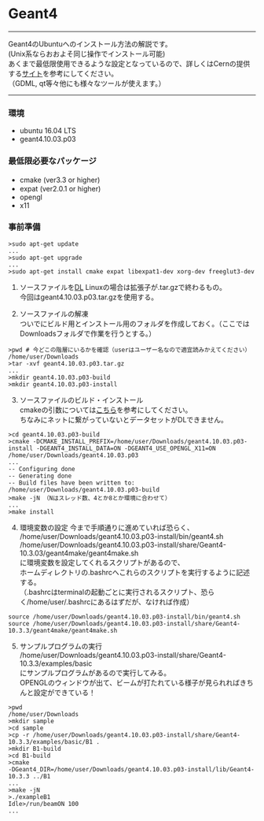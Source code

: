 # Geant4  

*** 
Geant4のUbuntuへのインストール方法の解説です。  
(Unix系ならおおよそ同じ操作でインストール可能)  
あくまで最低限使用できるような設定となっているので、詳しくはCernの提供する[サイト](http://geant4-userdoc.web.cern.ch/geant4-userdoc/UsersGuides/InstallationGuide/html/gettingstarted.html)を参考にしてください。  
（GDML, qt等々他にも様々なツールが使えます。）
*** 

### 環境  
- ubuntu 16.04 LTS  
- geant4.10.03.p03

### **最低限**必要なパッケージ  
- cmake (ver3.3 or higher)　　
- expat (ver2.0.1 or higher)  
- opengl  
- x11  

### 事前準備

```
>sudo apt-get update
...
>sudo apt-get upgrade
...
>sudo apt-get install cmake expat libexpat1-dev xorg-dev freeglut3-dev
```

1. ソースファイルを[DL](http://geant4.web.cern.ch/support/download) Linuxの場合は拡張子が.tar.gzで終わるもの。  
今回はgeant4.10.03.p03.tar.gzを使用する。  


2. ソースファイルの解凍  
ついでにビルド用とインストール用のフォルダを作成しておく。（ここではDownloadsフォルダで作業を行うとする。）

```
>pwd # 今どこの階層にいるかを確認（userはユーザー名なので適宜読みかえてください）
/home/user/Downloads
>tar -xvf geant4.10.03.p03.tar.gz
...
>mkdir geant4.10.03.p03-build
>mkdir geant4.10.03.p03-install
```

3. ソースファイルのビルド・インストール  
cmakeの引数については[こちら](http://geant4-userdoc.web.cern.ch/geant4-userdoc/UsersGuides/InstallationGuide/html/installguide.html#geant4-build-options)を参考にしてください。  
ちなみにネットに繋がっていないとデータセットがDLできません。

```
>cd geant4.10.03.p03-build
>cmake -DCMAKE_INSTALL_PREFIX=/home/user/Downloads/geant4.10.03.p03-install -DGEANT4_INSTALL_DATA=ON -DGEANT4_USE_OPENGL_X11=ON /home/user/Downloads/geant4.10.03.p03
...
-- Configuring done
-- Generating done
-- Build files have been written to: /home/user/Downloads/geant4.10.03.p03-build
>make -jN （Nはスレッド数、4とか8とか環境に合わせて）
...
>make install
```

4. 環境変数の設定
今まで手順通りに進めていれば恐らく、  
 /home/user/Downloads/geant4.10.03.p03-install/bin/geant4.sh  
/home/user/Downloads/geant4.10.03.p03-install/share/Geant4-10.3.03/geant4make/geant4make.sh  
に環境変数を設定してくれるスクリプトがあるので、  
ホームディレクトリの.bashrcへこれらのスクリプトを実行するように記述する。  
（.bashrcはterminalの起動ごとに実行されるスクリプト、恐らく/home/user/.bashrcにあるはずだが、なければ作成）

```sh:.bashrc
source /home/user/Downloads/geant4.10.03.p03-install/bin/geant4.sh 
source /home/user/Downloads/geant4.10.03.p03-install/share/Geant4-10.3.3/geant4make/geant4make.sh 
```

5. サンプルプログラムの実行  
/home/user/Downloads/geant4.10.03.p03-install/share/Geant4-10.3.3/examples/basic  
にサンプルプログラムがあるので実行してみる。  
OPENGLのウィンドウが出て、ビームが打たれている様子が見られればきちんと設定ができている！

```
>pwd
/home/user/Downloads
>mkdir sample
>cd sample
>cp -r /home/user/Downloads/geant4.10.03.p03-install/share/Geant4-10.3.3/examples/basic/B1 .
>mkdir B1-build
>cd B1-build
>cmake
-DGeant4_DIR=/home/user/Downloads/geant4.10.03.p03-install/lib/Geant4-10.3.3 ../B1
...
>make -jN
>./exampleB1
Idle>/run/beamON 100
...
```


